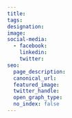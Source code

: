 ```yaml
---
title:
tags:
designation:
image:
social-media:
  - facebook:
    linkedin:
    twitter:
seo:
  page_description: 
  canonical_url: 
  featured_image: 
  twitter_handle: 
  open_graph_type:
  no_index: false
---
```

